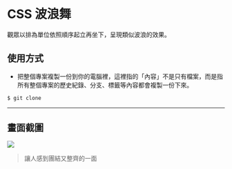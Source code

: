 # CSS 波浪舞

觀眾以排為單位依照順序起立再坐下，呈現類似波浪的效果。

## 使用方式
- 把整個專案複製一份到你的電腦裡，這裡指的「內容」不是只有檔案，而是指所有整個專案的歷史紀錄、分支、標籤等內容都會複製一份下來。
```sh
$ git clone
```

----

## 畫面截圖
![](https://i.imgur.com/NMe3sji.gif)
> 讓人感到團結又整齊的一面
